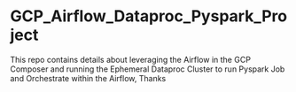 # GCP_Airflow_Dataproc_Pyspark_Project
This repo contains details about leveraging the Airflow in the GCP Composer and running the Ephemeral Dataproc Cluster to run Pyspark Job and Orchestrate within the Airflow, Thanks
